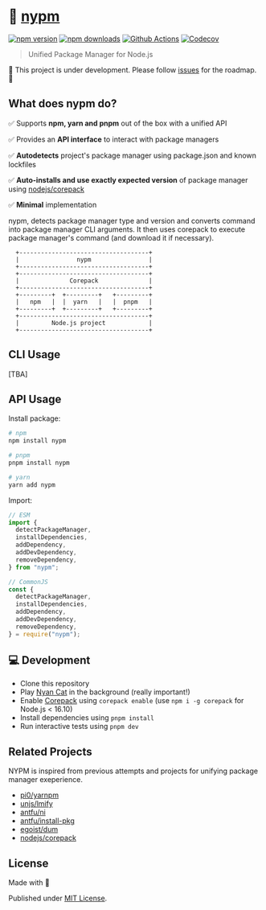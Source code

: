 # 🌈 [nypm](https://www.youtube.com/watch?v=QH2-TGUlwu4)

[![npm version][npm-version-src]][npm-version-href]
[![npm downloads][npm-downloads-src]][npm-downloads-href]
[![Github Actions][github-actions-src]][github-actions-href]
[![Codecov][codecov-src]][codecov-href]

> Unified Package Manager for Node.js

🚧 This project is under development. Please follow [issues](https://github.com/unjs/nypm/issues) for the roadmap. 🚧

## What does **nypm** do?

✅ Supports **npm, yarn and pnpm** out of the box with a unified API

✅ Provides an **API interface** to interact with package managers

✅ **Autodetects** project's package manager using package.json and known lockfiles

✅ **Auto-installs and use exactly expected version** of package manager using [nodejs/corepack](https://github.com/nodejs/corepack)

✅ **Minimal** implementation

nypm, detects package manager type and version and converts command into package manager CLI arguments. It then uses corepack to execute package manager's command (and download it if necessary).

```
  +------------------------------------+
  |                nypm                |
  +------------------------------------+
  +------------------------------------+
  |              Corepack              |
  +------------------------------------+
  +---------+  +---------+   +---------+
  |   npm   |  |  yarn   |   |  pnpm   |
  +---------+  +---------+   +---------+
  +------------------------------------+
  |         Node.js project            |
  +------------------------------------+
```

## CLI Usage

[TBA]

## API Usage

Install package:

```sh
# npm
npm install nypm

# pnpm
pnpm install nypm

# yarn
yarn add nypm
```

Import:

```js
// ESM
import {
  detectPackageManager,
  installDependencies,
  addDependency,
  addDevDependency,
  removeDependency,
} from "nypm";

// CommonJS
const {
  detectPackageManager,
  installDependencies,
  addDependency,
  addDevDependency,
  removeDependency,
} = require("nypm");
```

## 💻 Development

- Clone this repository
- Play [Nyan Cat](https://www.youtube.com/watch?v=QH2-TGUlwu4) in the background (really important!)
- Enable [Corepack](https://github.com/nodejs/corepack) using `corepack enable` (use `npm i -g corepack` for Node.js < 16.10)
- Install dependencies using `pnpm install`
- Run interactive tests using `pnpm dev`

## Related Projects

NYPM is inspired from previous attempts and projects for unifying package manager exeperience.

- [pi0/yarnpm](https://github.com/pi0/yarnpm)
- [unjs/lmify](https://github.com/unjs/lmify)
- [antfu/ni](https://github.com/antfu/ni)
- [antfu/install-pkg](https://github.com/antfu/install-pkg)
- [egoist/dum](https://github.com/egoist/dum)
- [nodejs/corepack](https://github.com/nodejs/corepack)

## License

Made with 💛

Published under [MIT License](./LICENSE).

<!-- Badges -->

[npm-version-src]: https://img.shields.io/npm/v/nypm?style=flat-square
[npm-version-href]: https://npmjs.com/package/nypm
[npm-downloads-src]: https://img.shields.io/npm/dm/nypm?style=flat-square
[npm-downloads-href]: https://npmjs.com/package/nypm
[github-actions-src]: https://img.shields.io/github/actions/workflow/status/unjs/nypm/ci.yml?branch=main&style=flat-square
[github-actions-href]: https://github.com/unjs/nypm/actions?query=workflow%3Aci
[codecov-src]: https://img.shields.io/codecov/c/gh/unjs/nypm/main?style=flat-square
[codecov-href]: https://codecov.io/gh/unjs/nypm
